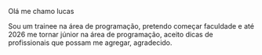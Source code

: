 Olá me chamo lucas 

 Sou um trainee na área de programação, pretendo começar faculdade e até 2026 me tornar júnior na área de programação, aceito dicas de profissionais que possam me agregar, agradecido.
